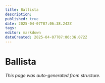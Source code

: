 ```yaml
---
title: Ballista
description: 
published: true
date: 2025-04-07T07:06:38.242Z
tags: 
editor: markdown
dateCreated: 2025-04-07T07:06:36.072Z
---
```


# Ballista

*This page was auto-generated from structure.*